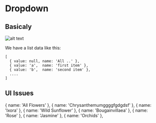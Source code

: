 # Dropdown

## Basicaly

![alt text](http://url/to/img.png)

We have a list data like this:

```
[
  { value: null, name: 'All ..' },
  { value: 'a',  name: 'first item' },
  { value: 'b',  name: 'second item' },
  ....
]
```



## UI Issues


  { name: 'All Flowers' },
  { name: 'Chrysanthemumggggfgdgdsf' },
  { name: 'Ixora' },
  { name: 'Wild Sunflower' },
  { name: 'Bougainvillaea' },
  { name: 'Rose' },
  { name: 'Jasmine' },
  { name: 'Orchids' },



